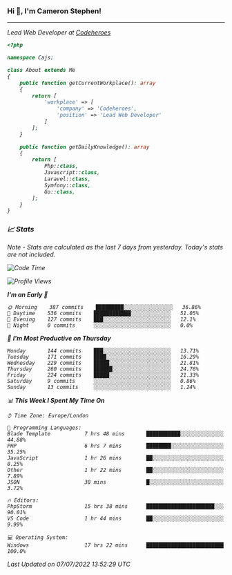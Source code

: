 ### Hi 👋, I'm Cameron Stephen!
<hr>
<p><em>Lead Web Developer at <a href="https://codeheroes.co.uk">Codeheroes</a></p>


```php
<?php

namespace Cajs;

class About extends Me
{
    public function getCurrentWorkplace(): array
    {
        return [
            'workplace' => [
                'company' => 'Codeheroes',
                'position' => 'Lead Web Developer'
            ]
        ];
    }

    public function getDailyKnowledge(): array
    {
        return [
            Php::class,
            Javascript::class,
            Laravel::class,
            Symfony::class,
            Go::class,
        ];
    }
}
```

### 📈 Stats
<p><em>Note - Stats are calculated as the last 7 days from yesterday. Today's stats are not included.</em></p>


<!--START_SECTION:waka-->
![Code Time](http://img.shields.io/badge/Code%20Time-2%2C998%20hrs%2030%20mins-blue)

![Profile Views](http://img.shields.io/badge/Profile%20Views-0-blue)

**I'm an Early 🐤** 

```text
🌞 Morning    387 commits    █████████░░░░░░░░░░░░░░░░   36.86% 
🌆 Daytime    536 commits    ████████████░░░░░░░░░░░░░   51.05% 
🌃 Evening    127 commits    ███░░░░░░░░░░░░░░░░░░░░░░   12.1% 
🌙 Night      0 commits      ░░░░░░░░░░░░░░░░░░░░░░░░░   0.0%

```
📅 **I'm Most Productive on Thursday** 

```text
Monday       144 commits    ███░░░░░░░░░░░░░░░░░░░░░░   13.71% 
Tuesday      171 commits    ████░░░░░░░░░░░░░░░░░░░░░   16.29% 
Wednesday    229 commits    █████░░░░░░░░░░░░░░░░░░░░   21.81% 
Thursday     260 commits    ██████░░░░░░░░░░░░░░░░░░░   24.76% 
Friday       224 commits    █████░░░░░░░░░░░░░░░░░░░░   21.33% 
Saturday     9 commits      ░░░░░░░░░░░░░░░░░░░░░░░░░   0.86% 
Sunday       13 commits     ░░░░░░░░░░░░░░░░░░░░░░░░░   1.24%

```


📊 **This Week I Spent My Time On** 

```text
⌚︎ Time Zone: Europe/London

💬 Programming Languages: 
Blade Template           7 hrs 48 mins       ███████████░░░░░░░░░░░░░░   44.88% 
PHP                      6 hrs 7 mins        ████████░░░░░░░░░░░░░░░░░   35.25% 
JavaScript               1 hr 26 mins        ██░░░░░░░░░░░░░░░░░░░░░░░   8.25% 
Other                    1 hr 22 mins        ██░░░░░░░░░░░░░░░░░░░░░░░   7.89% 
JSON                     38 mins             █░░░░░░░░░░░░░░░░░░░░░░░░   3.72%

🔥 Editors: 
PhpStorm                 15 hrs 38 mins      ██████████████████████░░░   90.01% 
VS Code                  1 hr 44 mins        ██░░░░░░░░░░░░░░░░░░░░░░░   9.99%

💻 Operating System: 
Windows                  17 hrs 22 mins      █████████████████████████   100.0%

```


 Last Updated on 07/07/2022 13:52:29 UTC
<!--END_SECTION:waka-->
